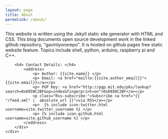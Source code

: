 ```yaml
---
layout: page
title: About
permalink: /about/
---
```

<html>
<body>	
	<div class="bgimage">
         <div class="container">
            <p>This website is written using the Jekyll static site generator with HTML and CSS. This blog documents open source development work in the linked github repository, "gavinlyonsrepo". 
              It is hosted on github pages free static website feature. 
              Topics include shell, python, arduino, raspberry pi and C++.</p> 
	
        <h4> Contact Details: </h4>
	        <address>
		        <p> Author: {{site.name}} </p>
		        <p> Email: <a href="mailto:{{site.author_email}}">{{site.email}}</a></p>
		        <p> PGP Key: <a href="http://pgp.mit.edu/pks/lookup?search=0x6950C2BF&op=index&fingerprint=on">0x6950C2BF</a></p>
                <p class="Rss-subscribe:">Subscribe <a href="{{ "/feed.xml" |  absolute_url }}">via RSS</a></p>   
		        <p>  {% include icon-twitter.html username=site.twitter_username %} </p>
                <p> {% include icon-github.html username=site.github_username %} </p>
	        </address>
        </div>
	</div>		
</body>
</html>











